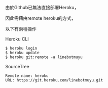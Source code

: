 由於Github已無法直接部署Heroku，

因此需藉由remote heroku的方式，

以下有兩種操作

Heroku CLI

    $ heroku login
    $ heroku update
    $ heroku git:remote -a linebotmuyu

SourceTree

    Remote name: heroku
    URL: https://git.heroku.com/linebotmuyu.git